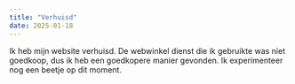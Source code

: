 ```yaml
---
title: "Verhuisd"
date: 2025-01-18
---
```


Ik heb mijn website verhuisd. De webwinkel dienst die ik gebruikte was niet goedkoop, dus ik heb een goedkopere manier gevonden. Ik experimenteer nog een beetje op dit moment.
